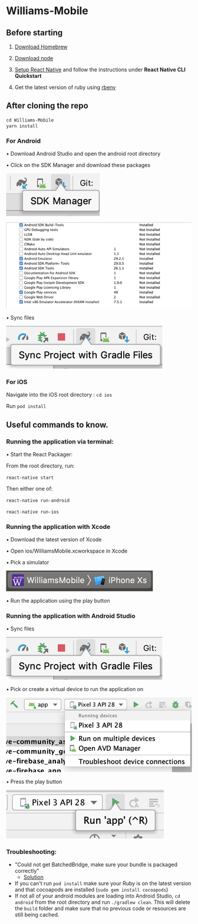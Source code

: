 # Williams-Mobile

## Before starting

1. [Download Homebrew](https://brew.sh)

2. [Download node](https://nodejs.org/en/)

3. [Setup React Native](https://facebook.github.io/react-native/docs/getting-started) and follow the instructions under **React Native CLI Quickstart**

4. Get the latest version of ruby using [rbenv](https://github.com/rbenv/rbenv#homebrew-on-macos)

## After cloning the repo

```
cd Williams-Mobile
yarn install
```

### For Android

• Download Android Studio and open the android root directory

• Click on the SDK Manager and download these packages

![](readme_images/sdk_manager.png)

![](readme_images/android_packages.png)

• Sync files

![](readme_images/sync_gradle.png)

### For iOS

Navigate into the iOS root directory : `cd ios`

Run `pod install`

## Useful commands to know.

### Running the application via terminal:

• Start the React Packager:

From the root directory, run:

`react-native start`

Then either one of:

`react-native run-android`

`react-native run-ios`

### Running the application with Xcode

• Download the latest version of Xcode

• Open ios/WilliamsMobile.xcworkspace in Xcode

• Pick a simulator

![](readme_images/xcode_simulator.png)

• Run the application using the play button

### Running the application with Android Studio

• Sync files

![](readme_images/sync_gradle.png)

• Pick or create a virtual device to run the application on

![](readme_images/pick_simulator.png)

• Press the play button

![](readme_images/play_button_android.png)

### Troubleshooting:

- "Could not get BatchedBridge, make sure your bundle is packaged correctly"
  - [Solution](https://medium.com/@adityasingh_32512/solved-unable-to-load-script-from-assets-index-android-bundle-bdc5e3a3d5ff)
- If you can't run `pod install` make sure your Ruby is on the latest version and that cocoapods are installed (`sudo gem install cocoapods`)
- If not all of your android modules are loading into Android Studio, `cd android` from the root directory and run `./gradlew clean`. This will delete the `build` folder and make sure that no previous code or resources are still being cached.

